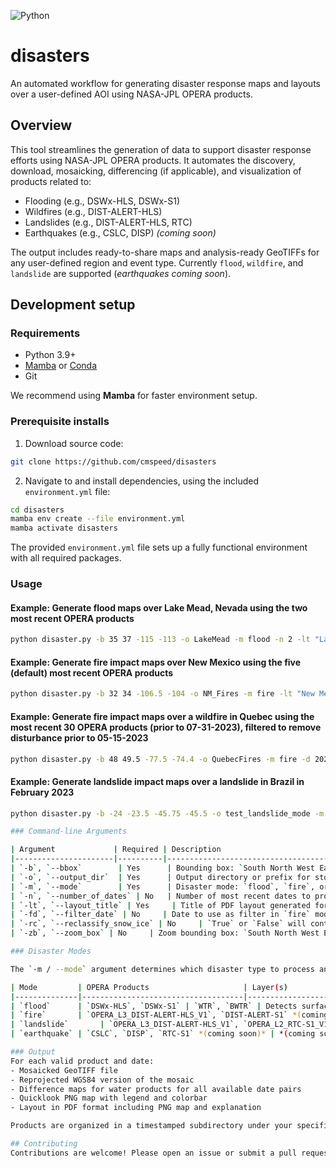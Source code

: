 ![Python](https://img.shields.io/badge/python-3.9%2B-blue)

# disasters

An automated workflow for generating disaster response maps and layouts over a user-defined AOI using NASA-JPL OPERA products.

## Overview

This tool streamlines the generation of data to support disaster response efforts using NASA-JPL OPERA products. It automates the discovery, download, mosaicking, differencing (if applicable), and visualization of products related to:

- Flooding (e.g., DSWx-HLS, DSWx-S1)
- Wildfires (e.g., DIST-ALERT-HLS)
- Landslides (e.g., DIST-ALERT-HLS, RTC)
- Earthquakes (e.g., CSLC, DISP) *(coming soon)*

The output includes ready-to-share maps and analysis-ready GeoTIFFs for any user-defined region and event type. Currently `flood`, `wildfire`, and `landslide` are supported (*earthquakes coming soon*).

## Development setup

### Requirements

- Python 3.9+
- [Mamba](https://mamba.readthedocs.io/en/latest/installation.html) or [Conda](https://docs.conda.io/en/latest/miniconda.html)
- Git

We recommend using **Mamba** for faster environment setup.

### Prerequisite installs
1. Download source code:
```bash
git clone https://github.com/cmspeed/disasters
```

2. Navigate to and install dependencies, using the included `environment.yml` file:

```bash
cd disasters
mamba env create --file environment.yml
mamba activate disasters
```
The provided `environment.yml` file sets up a fully functional environment with all required packages.

### Usage

#### Example: Generate flood maps over Lake Mead, Nevada using the two most recent OPERA products
```bash
python disaster.py -b 35 37 -115 -113 -o LakeMead -m flood -n 2 -lt "Lake Mead Floods"
```
#### Example: Generate fire impact maps over New Mexico using the five (default) most recent OPERA products
```bash
python disaster.py -b 32 34 -106.5 -104 -o NM_Fires -m fire -lt "New Mexico Fires, June 2025"
```

#### Example: Generate fire impact maps over a wildfire in Quebec using the most recent 30 OPERA products (prior to 07-31-2023), filtered to remove disturbance prior to 05-15-2023
```bash
python disaster.py -b 48 49.5 -77.5 -74.4 -o QuebecFires -m fire -d 2023-07-31 -n 30 -lt "Quebec Wildfire, Summer 2023" -fd 2023-05-15
```

#### Example: Generate landslide impact maps over a landslide in Brazil in February 2023
```bash
python disaster.py -b -24 -23.5 -45.75 -45.5 -o test_landslide_mode -m landslide -lt "Brazil Landslides, Feb. 2023" -fd 2023-02-01 -d 2023-03-01 -zb -23.783 -23.733 -45.733 -45.683

### Command-line Arguments

| Argument             | Required | Description                                                                                   |
|----------------------|----------|-----------------------------------------------------------------------------------------------|
| `-b`, `--bbox`        | Yes      | Bounding box: `South North West East` (space-separated floats) |
| `-o`, `--output_dir`  | Yes      | Output directory or prefix for storing results |
| `-m`, `--mode`        | Yes      | Disaster mode: `flood`, `fire`, or `earthquake`|
| `-n`, `--number_of_dates` | No   | Number of most recent dates to process (default: `5`) |
| `-lt`, `--layout_title` | Yes     | Title of PDF layout generated for each product |
| `-fd`, `--filter_date` | No     | Date to use as filter in `fire` mode to remove all disturbance preceding `filter_date` |
| `-rc`, `--reclassify_snow_ice` | No     | `True` or `False` will control whether DSWx-HLS snow/ice pixels are reclassified as water |
| `-zb`, `--zoom_box` | No     | Zoom bounding box: `South North West East` (space-separated floats) |

### Disaster Modes

The `-m / --mode` argument determines which disaster type to process and which NASA OPERA products and data layers are used.

| Mode         | OPERA Products                     | Layer(s)                              | Description                                                                 |
|--------------|------------------------------------|----------------------------------------|-----------------------------------------------------------------------------|
| `flood`      | `DSWx-HLS`, `DSWx-S1` | `WTR`, `BWTR` | Detects surface water using optical (HLS) and SAR (S1) observations         |
| `fire`       | `OPERA_L3_DIST-ALERT-HLS_V1`, `DIST-ALERT-S1` *(coming soon)* | `VEG-ANOM-MAX`, `VEG-DIST-STATUS` | Identifies vegetation disturbance and anomalies from wildfire events        |
| `landslide`       | `OPERA_L3_DIST-ALERT-HLS_V1`, `OPERA_L2_RTC-S1_V1` | `VEG-ANOM-MAX`, `VEG-DIST-STATUS`, `RTC-VV`, `RTC-VH` |Identifies vegetation disturbance and anomalies from wildfire events        |
| `earthquake` | `CSLC`, `DISP`, `RTC-S1` *(coming soon)* | *(coming soon)* | Maps surface displacement and SAR backscatter changes related to seismic activity |

### Output
For each valid product and date:
- Mosaicked GeoTIFF file
- Reprojected WGS84 version of the mosaic
- Difference maps for water products for all available date pairs
- Quicklook PNG map with legend and colorbar
- Layout in PDF format including PNG map and explanation

Products are organized in a timestamped subdirectory under your specified `--output_dir`.

## Contributing
Contributions are welcome! Please open an issue or submit a pull request.